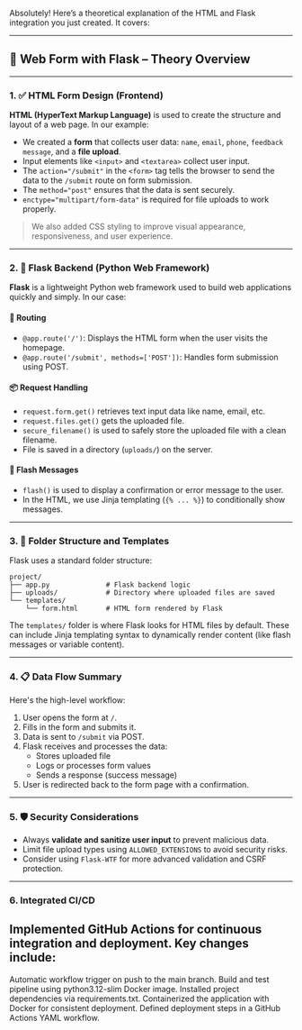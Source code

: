 Absolutely! Here’s a theoretical explanation of the HTML and Flask integration you just created. It covers:

---

## 🔧 Web Form with Flask – Theory Overview

---

### 1. ✅ **HTML Form Design (Frontend)**

**HTML (HyperText Markup Language)** is used to create the structure and layout of a web page. In our example:

- We created a **form** that collects user data: `name`, `email`, `phone`, `feedback message`, and a **file upload**.
- Input elements like `<input>` and `<textarea>` collect user input.
- The `action="/submit"` in the `<form>` tag tells the browser to send the data to the `/submit` route on form submission.
- The `method="post"` ensures that the data is sent securely.
- `enctype="multipart/form-data"` is required for file uploads to work properly.

> We also added CSS styling to improve visual appearance, responsiveness, and user experience.

---

### 2. 🐍 **Flask Backend (Python Web Framework)**

**Flask** is a lightweight Python web framework used to build web applications quickly and simply. In our case:

#### 🔁 Routing
- `@app.route('/')`: Displays the HTML form when the user visits the homepage.
- `@app.route('/submit', methods=['POST'])`: Handles form submission using POST.

#### 📦 Request Handling
- `request.form.get()` retrieves text input data like name, email, etc.
- `request.files.get()` gets the uploaded file.
- `secure_filename()` is used to safely store the uploaded file with a clean filename.
- File is saved in a directory (`uploads/`) on the server.

#### 📢 Flash Messages
- `flash()` is used to display a confirmation or error message to the user.
- In the HTML, we use Jinja templating (`{% ... %}`) to conditionally show messages.

---

### 3. 📂 Folder Structure and Templates

Flask uses a standard folder structure:

```
project/
├── app.py              # Flask backend logic
├── uploads/            # Directory where uploaded files are saved
└── templates/
    └── form.html       # HTML form rendered by Flask
```

The `templates/` folder is where Flask looks for HTML files by default. These can include Jinja templating syntax to dynamically render content (like flash messages or variable content).

---

### 4. 📋 Data Flow Summary

Here's the high-level workflow:

1. User opens the form at `/`.
2. Fills in the form and submits it.
3. Data is sent to `/submit` via POST.
4. Flask receives and processes the data:
   - Stores uploaded file
   - Logs or processes form values
   - Sends a response (success message)
5. User is redirected back to the form page with a confirmation.

---

### 5. 🛡️ Security Considerations

- Always **validate and sanitize user input** to prevent malicious data.
- Limit file upload types using `ALLOWED_EXTENSIONS` to avoid security risks.
- Consider using `Flask-WTF` for more advanced validation and CSRF protection.

---

### 6. Integrated CI/CD
Implemented GitHub Actions for continuous integration and deployment. Key changes include:
-
 Automatic workflow trigger on push to the main branch.
 Build and test pipeline using python3.12-slim Docker image.
 Installed project dependencies via requirements.txt.
 Containerized the application with Docker for consistent deployment.
 Defined deployment steps in a GitHub Actions YAML workflow.
